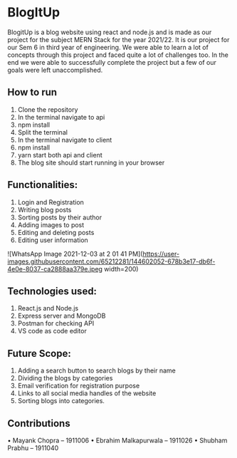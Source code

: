 # BlogItUp

BlogitUp is a blog website using react and node.js and is made as our project for the subject MERN Stack for the year 2021/22. It is our project for our Sem 6 in third year of engineering. We were able to learn a lot of concepts through this project and faced quite a lot of challenges too. In the end we were able to successfully complete the project but a few of our goals were left unaccomplished.

## How to run
1.	Clone the repository
2.	In the terminal navigate to api
3.	npm install
4.	Split the terminal
5.	In the terminal navigate to client
6.	npm install
7.	yarn start both api and client
8.	The blog site should start running in your browser

## Functionalities:
1.	Login and Registration
2.	Writing blog posts
3.	Sorting posts by their author
4.	Adding images to post
5.	Editing and deleting posts
6.	Editing user information

![WhatsApp Image 2021-12-03 at 2 01 41 PM](https://user-images.githubusercontent.com/65212281/144602052-678b3e17-db6f-4e0e-8037-ca2888aa379e.jpeg width=200)

## Technologies used:
1.	React.js and Node.js
2.	Express server and MongoDB
3.	Postman for checking API
4.	VS code as code editor

## Future Scope:
1.	Adding a search button to search blogs by their name
2.	Dividing the blogs by categories
3.	Email verification for registration purpose
4.	Links to all social media handles of the website
5.	Sorting blogs into categories.

## Contributions 
•	Mayank Chopra  – 1911006
•	Ebrahim Malkapurwala – 1911026
•	Shubham Prabhu – 1911040 
